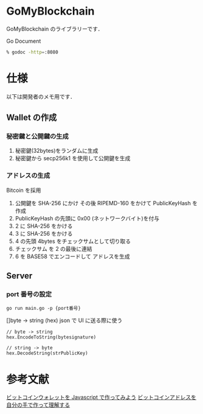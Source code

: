 # GoMyBlockchain

GoMyBlockchain のライブラリーです．

Go Document

```zsh
% godoc -http=:8080
```

# 仕様

以下は開発者のメモ用です．

## Wallet の作成

### 秘密鍵と公開鍵の生成

1. 秘密鍵(32bytes)をランダムに生成
2. 秘密鍵から secp256k1 を使用して公開鍵を生成

### アドレスの生成

Bitcoin を採用

1. 公開鍵を SHA-256 にかけ その後 RIPEMD-160 をかけて PublicKeyHash を作成
2. PublicKeyHash の先頭に 0x00 (ネットワークバイト)を付与
3. 2 に SHA-256 をかける
4. 3 に SHA-256 をかける
5. 4 の先頭 4bytes をチェックサムとして切り取る
6. チェックサム を 2 の最後に連結
7. 6 を BASE58 でエンコードして アドレスを生成

## Server

### port 番号の設定

`go run main.go -p {port番号}`

[]byte -> string (hex)
json で UI に送る際に使う

```golang
// byte -> string
hex.EncodeToString(bytesignature)

// string -> byte
hex.DecodeString(strPublicKey)
```

# 参考文献

[ビットコインウォレットを Javascript で作ってみよう](https://note.com/strictlyes/n/n5432a4c5bd36)
[ビットコインアドレスを自分の手で作って理解する](https://nevertoolate.hatenablog.jp/entry/2020/04/02/060000)
